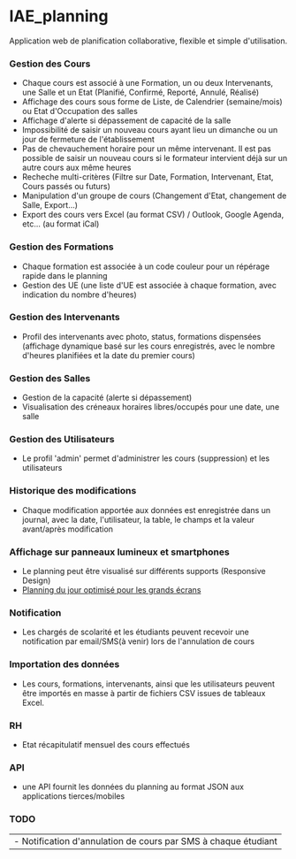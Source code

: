 # IAE_planning

Application web de planification collaborative, flexible et simple d'utilisation.

### Gestion des Cours
- Chaque cours est associé à une Formation, un ou deux Intervenants, une Salle et un Etat (Planifié, Confirmé, Reporté, Annulé, Réalisé) 
- Affichage des cours sous forme de Liste, de Calendrier (semaine/mois) ou Etat d'Occupation des salles
- Affichage d'alerte si dépassement de capacité de la salle 
- Impossibilité de saisir un nouveau cours ayant lieu un dimanche ou un jour de fermeture de l'établissement
- Pas de chevauchement horaire pour un même intervenant. Il est pas possible de saisir un nouveau cours si le formateur intervient déjà sur un autre cours aux même heures
- Recheche multi-critères (Filtre sur Date, Formation, Intervenant, Etat, Cours passés ou futurs)
- Manipulation d'un groupe de cours (Changement d'Etat, changement de Salle, Export...) 
- Export des cours vers Excel (au format CSV) / Outlook, Google Agenda, etc... (au format iCal)

### Gestion des Formations
- Chaque formation est associée à un code couleur pour un répérage rapide dans le planning
- Gestion des UE (une liste d'UE est associée à chaque formation, avec indication du nombre d'heures)

### Gestion des Intervenants
- Profil des intervenants avec photo, status, formations dispensées (affichage dynamique basé sur les cours enregistrés, avec le nombre d'heures planifiées et la date du premier cours)  

### Gestion des Salles
- Gestion de la capacité (alerte si dépassement)
- Visualisation des créneaux horaires libres/occupés pour une date, une salle

### Gestion des Utilisateurs
- Le profil 'admin' permet d'administrer les cours (suppression) et les utilisateurs

### Historique des modifications
- Chaque modification apportée aux données est enregistrée dans un journal, avec la date, l'utilisateur, la table, le champs et la valeur avant/après modification 

### Affichage sur panneaux lumineux et smartphones
- Le planning peut être visualisé sur différents supports (Responsive Design)
- [Planning du jour optimisé pour les grands écrans](http://planning.iae-paris.com/cours/planning) 

### Notification
- Les chargés de scolarité et les étudiants peuvent recevoir une notification par email/SMS(à venir) lors de l'annulation de cours

### Importation des données
- Les cours, formations, intervenants, ainsi que les utilisateurs peuvent être importés en masse à partir de fichiers CSV issues de tableaux Excel.

### RH
- Etat récapitulatif mensuel des cours effectués


### API
- une API fournit les données du planning au format JSON aux applications tierces/mobiles


### TODO

||
|-|
| - Notification d'annulation de cours par SMS à chaque étudiant |


